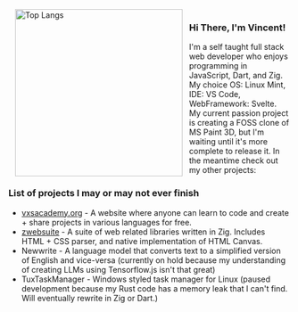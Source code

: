 <img align="left" hspace="12" width="300" src="https://github-readme-stats.vercel.app/api/top-langs/?username=vExcess&langs_count=10&cache=3" alt="Top Langs">

<h3>Hi There, I'm Vincent!</h3>
I'm a self taught full stack web developer who enjoys programming in JavaScript, Dart, and Zig. My choice OS: Linux Mint, IDE: VS Code, WebFramework: Svelte. My current passion project is creating a FOSS clone of MS Paint 3D, but I'm waiting until it's more complete to release it. In the meantime check out my other projects:

<h3>List of projects I may or may not ever finish</h3>
<ul>
    <li><a href="https://vxsacademy.org/" target="_blank">vxsacademy.org</a> - A website where anyone can learn to code and create + share projects in various languages for free.</li>
    <li><a href="https://github.com/orgs/zwebsuite/repositories" target="_blank">zwebsuite</a> - A suite of web related libraries written in Zig. Includes HTML + CSS parser, and native implementation of HTML Canvas.</li>
    <li>Newwrite - A language model that converts text to a simplified version of English and vice-versa (currently on hold because my understanding of creating LLMs using Tensorflow.js isn't that great)</li>
    <li>TuxTaskManager - Windows styled task manager for Linux (paused development because my Rust code has a memory leak that I can't find. Will eventually rewrite in Zig or Dart.)</li>
</ul>
